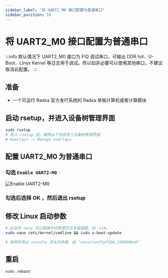 ```yaml
---
sidebar_label: "将 UART2_M0 接口配置为普通串口"
sidebar_position: 10
---
```


# 将 UART2_M0 接口配置为普通串口

:::info
默认情况下 UART2_M0 接口为 FIQ 调试串口，可输出 DDR Init、U-Boot、Linux Kernel 等日志用于调试。所以如非必要可以使用其他串口，不建议取消此配置。
:::

## 准备

- 一个可运行 Radxa 官方发行系统的 Radxa 单板计算机或者计算模块

## 启动 rsetup，并进入设备树管理界面

```bash
sudo rsetup
# 进入 rsetup 后，跟随以下选项进入设备树管理界面
# Overlays -> Manage overlays
```

## 配置 UART2_M0 为普通串口

### 勾选 `Enable UART2-M0`

![Enable UART2-M0](/img/general-tutorial/EnableUART2-M0.webp)

### 勾选后选择 OK ，然后退出 rsetup

## 修改 Linux 启动参数

```bash
# 此处的 nano 可以替换为你熟悉的文本编辑器，如：vim。
sudo nano /etc/kernel/cmdline && sudo u-boot-update

# 删除所有以 console 开头的参数，如 "console=ttyFIQ0,1500000n8"

```

## 重启

```bash
sudo reboot
```
